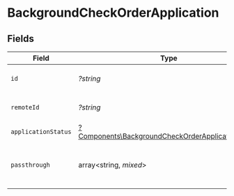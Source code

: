# BackgroundCheckOrderApplication


## Fields

| Field                                                                                                                 | Type                                                                                                                  | Required                                                                                                              | Description                                                                                                           | Example                                                                                                               |
| --------------------------------------------------------------------------------------------------------------------- | --------------------------------------------------------------------------------------------------------------------- | --------------------------------------------------------------------------------------------------------------------- | --------------------------------------------------------------------------------------------------------------------- | --------------------------------------------------------------------------------------------------------------------- |
| `id`                                                                                                                  | *?string*                                                                                                             | :heavy_minus_sign:                                                                                                    | Unique identifier                                                                                                     | 8187e5da-dc77-475e-9949-af0f1fa4e4e3                                                                                  |
| `remoteId`                                                                                                            | *?string*                                                                                                             | :heavy_minus_sign:                                                                                                    | Provider's unique identifier                                                                                          | 8187e5da-dc77-475e-9949-af0f1fa4e4e3                                                                                  |
| `applicationStatus`                                                                                                   | [?Components\BackgroundCheckOrderApplicationStatus](../../Models/Components/BackgroundCheckOrderApplicationStatus.md) | :heavy_minus_sign:                                                                                                    | N/A                                                                                                                   |                                                                                                                       |
| `passthrough`                                                                                                         | array<string, *mixed*>                                                                                                | :heavy_minus_sign:                                                                                                    | Value to pass through to the provider                                                                                 | {<br/>"other_known_names": "John Doe"<br/>}                                                                           |